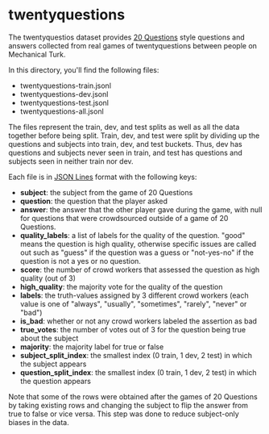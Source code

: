 twentyquestions
===============
The twentyquestios dataset provides
[20 Questions](https://en.wikipedia.org/wiki/Twenty_Questions) style questions
and answers collected from real games of twentyquestions between people on
Mechanical Turk.

In this directory, you'll find the following files:

  - twentyquestions-train.jsonl
  - twentyquestions-dev.jsonl
  - twentyquestions-test.jsonl
  - twentyquestions-all.jsonl

The files represent the train, dev, and test splits as well as all the data
together before being split. Train, dev, and test were split by dividing up the
questions and subjects into train, dev, and test buckets. Thus, dev has
questions and subjects never seen in train, and test has questions and subjects
seen in neither train nor dev.

Each file is in [JSON Lines](http://jsonlines.org/) format with the following
keys:

  - **subject**: the subject from the game of 20 Questions
  - **question**: the question that the player asked
  - **answer**: the answer that the other player gave during the game, with
    null for questions that were crowdsourced outside of a game of 20
    Questions.
  - **quality_labels**: a list of labels for the quality of the question.
    "good" means the question is high quality, otherwise specific issues are
    called out such as "guess" if the question was a guess or "not-yes-no" if
    the question is not a yes or no question.
  - **score**: the number of crowd workers that assessed the question as high
    quality (out of 3)
  - **high_quality**: the majority vote for the quality of the question
  - **labels**: the truth-values assigned by 3 different crowd workers (each
    value is one of "always", "usually", "sometimes", "rarely", "never" or
    "bad")
  - **is_bad**: whether or not any crowd workers labeled the assertion as bad
  - **true_votes**: the number of votes out of 3 for the question being true
    about the subject
  - **majority**: the majority label for true or false
  - **subject_split_index**: the smallest index (0 train, 1 dev, 2 test) in
    which the subject appears
  - **question_split_index**: the smallest index (0 train, 1 dev, 2 test) in
    which the question appears

Note that some of the rows were obtained after the games of 20 Questions by
taking existing rows and changing the subject to flip the answer from true to
false or vice versa. This step was done to reduce subject-only biases in the
data.
